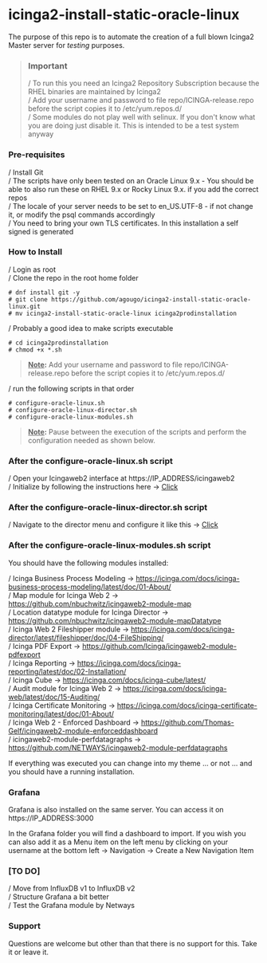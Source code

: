# icinga2-install-static-oracle-linux
The purpose of this repo is to automate the creation of a full blown Icinga2 Master server for *testing* purposes.

> ### Important
> / To run this you need an Icinga2 Repository Subscription because the RHEL binaries are maintained by Icinga2  
> / Add your username and password to file repo/ICINGA-release.repo before the script copies it to /etc/yum.repos.d/  
> / Some modules do not play well with selinux. If you don't know what you are doing just disable it. This is intended to be a test system anyway  

### Pre-requisites  

/ Install Git  
/ The scripts have only been tested on an Oracle Linux 9.x - You should be able to also run these on RHEL 9.x or Rocky Linux 9.x. if you add the correct repos  
/ The locale of your server needs to be set to en_US.UTF-8 - if not change it, or modify the psql commands accordingly  
/ You need to bring your own TLS certificates. In this installation a self signed is generated

### How to Install  

/ Login as root  
/ Clone the repo in the root home folder  
```
# dnf install git -y
# git clone https://github.com/agougo/icinga2-install-static-oracle-linux.git
# mv icinga2-install-static-oracle-linux icinga2prodinstallation
```

/ Probably a good idea to make scripts executable  
```
# cd icinga2prodinstallation
# chmod +x *.sh
```

> **<ins>Note</ins>:** Add your username and password to file repo/ICINGA-release.repo before the script copies it to /etc/yum.repos.d/

/ run the following scripts in that order
```
# configure-oracle-linux.sh
# configure-oracle-linux-director.sh
# configure-oracle-linux-modules.sh
```

> **<ins>Note</ins>:** Pause between the execution of the scripts and perform the configuration needed as shown below.  

### After the configure-oracle-linux.sh script  

/ Open your Icingaweb2 interface at https://IP_ADDRESS/icingaweb2  
/ Initialize by following the instructions here -> [Click](install/configure-ubuntu.adoc)  

### After the configure-oracle-linux-director.sh script  

/ Navigate to the director menu and configure it like this -> [Click](install/configure-ubuntu-director.adoc)

### After the configure-oracle-linux-modules.sh script  

You should have the following modules installed:  

/ Icinga Business Process Modeling -> https://icinga.com/docs/icinga-business-process-modeling/latest/doc/01-About/  
/ Map module for Icinga Web 2 -> https://github.com/nbuchwitz/icingaweb2-module-map  
/ Location datatype module for Icinga Director -> https://github.com/nbuchwitz/icingaweb2-module-mapDatatype  
/ Icinga Web 2 Fileshipper module -> https://icinga.com/docs/icinga-director/latest/fileshipper/doc/04-FileShipping/  
/ Icinga PDF Export -> https://github.com/Icinga/icingaweb2-module-pdfexport  
/ Icinga Reporting -> https://icinga.com/docs/icinga-reporting/latest/doc/02-Installation/  
/ Icinga Cube -> https://icinga.com/docs/icinga-cube/latest/  
/ Audit module for Icinga Web 2 -> https://icinga.com/docs/icinga-web/latest/doc/15-Auditing/  
/ Icinga Certificate Monitoring -> https://icinga.com/docs/icinga-certificate-monitoring/latest/doc/01-About/  
/ Icinga Web 2 - Enforced Dashboard -> https://github.com/Thomas-Gelf/icingaweb2-module-enforceddashboard  
/ icingaweb2-module-perfdatagraphs -> https://github.com/NETWAYS/icingaweb2-module-perfdatagraphs  

If everything was executed you can change into my theme ... or not ... and you should have a running installation.

### Grafana  

Grafana is also installed on the same server. You can access it on https://IP_ADDRESS:3000  

In the Grafana folder you will find a dashboard to import. If you wish you can also add it as a Menu item on the left menu by clicking on your username at the bottom left -> Navigation -> Create a New Navigation Item  

### [TO DO]

/ Move from InfluxDB v1 to InfluxDB v2  
/ Structure Grafana a bit better  
/ Test the Grafana module by Netways

### Support

Questions are welcome but other than that there is no support for this. Take it or leave it.

